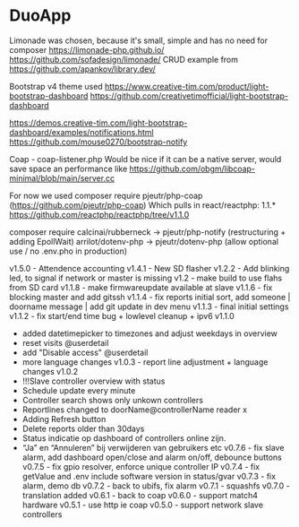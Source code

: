 # DuoApp

Limonade was chosen, because it's small, simple and has no need for composer 
https://limonade-php.github.io/
https://github.com/sofadesign/limonade/
CRUD example from
https://github.com/apankov/library.dev/

Bootstrap v4 theme used
https://www.creative-tim.com/product/light-bootstrap-dashboard
https://github.com/creativetimofficial/light-bootstrap-dashboard

https://demos.creative-tim.com/light-bootstrap-dashboard/examples/notifications.html
https://github.com/mouse0270/bootstrap-notify

Coap - coap-listener.php
Would be nice if it can be a native server, would save space an performance
like https://github.com/obgm/libcoap-minimal/blob/main/server.cc

For now we used composer require pjeutr/php-coap (https://github.com/pjeutr/php-coap)
Which pulls in react/reactphp: 1.1.*
https://github.com/reactphp/reactphp/tree/v1.1.0

composer require 
calcinai/rubberneck -> pjeutr/php-notify (restructuring + adding EpollWait)
arrilot/dotenv-php -> pjeutr/dotenv-php (allow optional use / no .env.pho in production)

v1.5.0 - Attendence accounting
v1.4.1 - New SD flasher
v1.2.2 - Add blinking led, to signal if network or master is missing
v1.2 - make build to use flahs from SD card
v1.1.8 - make firmwareupdate available at slave
v1.1.6 - fix blocking master and add gitssh
v1.1.4 - fix reports initial sort, add someone | doorname message | add git update in dev menu
v1.1.3 - final initial settings
v1.1.2 - fix start/end time bug + lowlevel cleanup + ipv6
v1.1.0
- added datetimepicker to timezones and adjust weekdays in overview
- reset visits @userdetail
- add "Disable access" @userdetail
- more language changes
v1.0.3 - report line adjustment + language changes
v1.0.2 
- !!!Slave controller overview with status
- Schedule update every minute
- Controller search shows only unkown controllers
- Reportlines changed to doorName@controllerName reader x
- Adding Refresh button 
- Delete reports older than 30days
- Status indicatie op dashboard of controllers online zijn.
- “Ja” en “Annuleren” bij verwijderen van gebruikers etc
v0.7.6 - fix slave alarm, add dashboard open/close and alarm on/off, debounce buttons
v0.7.5 - fix gpio resolver, enforce unique controller IP
v0.7.4 - fix getValue and .env include software version in status/gvar
v0.7.3 - fix alarm, demo db
v0.7.2 - back to ubifs, fix alarm
v0.7.1 - squashfs
v0.7.0 - translation added 
v0.6.1 - back to coap
v0.6.0 - support match4 hardware
v0.5.1 - use http ie coap
v0.5.0 - support network slave controllers